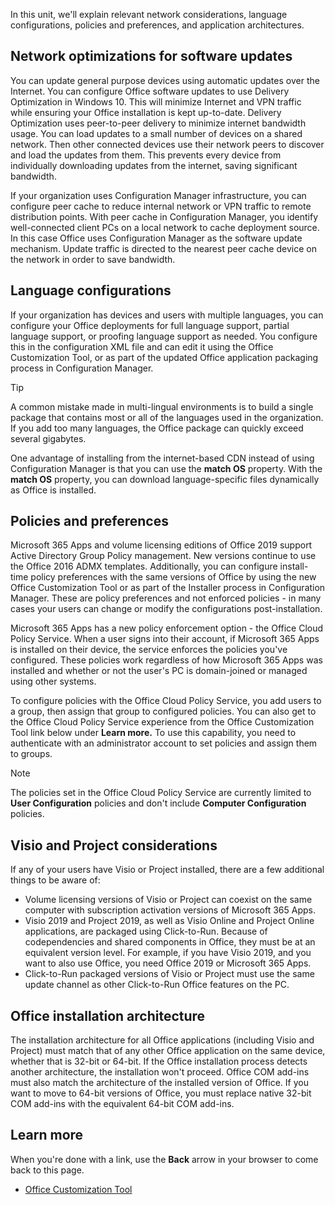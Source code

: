 In this unit, we'll explain relevant network considerations, language configurations, policies and preferences, and application architectures.

## Network optimizations for software updates

You can update general purpose devices using automatic updates over the Internet. You can configure Office software updates to use Delivery Optimization in Windows 10. This will minimize Internet and VPN traffic while ensuring your Office installation is kept up-to-date. Delivery Optimization uses peer-to-peer delivery to minimize internet bandwidth usage. You can load updates to a small number of devices on a shared network. Then other connected devices use their network peers to discover and load the updates from them. This prevents every device from individually downloading updates from the internet, saving significant bandwidth.

If your organization uses Configuration Manager infrastructure, you can configure peer cache to reduce internal network or VPN traffic to remote distribution points. With peer cache in Configuration Manager, you identify well-connected client PCs on a local network to cache deployment source. In this case Office uses Configuration Manager as the software update mechanism. Update traffic is directed to the nearest peer cache device on the network in order to save bandwidth.

## Language configurations

If your organization has devices and users with multiple languages, you can configure your Office deployments for full language support, partial language support, or proofing language support as needed. You configure this in the configuration XML file and can edit it using the Office Customization Tool, or as part of the updated Office application packaging process in Configuration Manager.
  
> [!TIP]
> A common mistake made in multi-lingual environments is to build a single package that contains most or all of the languages used in the organization. If you add too many languages, the Office package can quickly exceed several gigabytes.

One advantage of installing from the internet-based CDN instead of using Configuration Manager is that you can use the **match OS** property. With the **match OS** property, you can  download language-specific files dynamically as Office is installed.

## Policies and preferences

Microsoft 365 Apps and volume licensing editions of Office 2019 support Active Directory Group Policy management. New versions continue to use the Office 2016 ADMX templates. Additionally, you can configure install-time policy preferences with the same versions of Office by using the new Office Customization Tool or as part of the Installer process in Configuration Manager. These are policy preferences and not enforced policies - in many cases your users can change or modify the configurations post-installation.

Microsoft 365 Apps has a new policy enforcement option - the Office Cloud Policy Service. When a user signs into their account, if Microsoft 365 Apps is installed on their device, the service enforces the policies you've configured. These policies work regardless of how Microsoft 365 Apps was installed and whether or not the user's PC is domain-joined or managed using other systems.

To configure policies with the Office Cloud Policy Service, you add users to a group, then assign that group to configured policies. You can also get to the Office Cloud Policy Service experience from the Office Customization Tool link below under **Learn more.** To use this capability, you need to authenticate with an administrator account to set policies and assign them to groups.

> [!NOTE]
> The policies set in the Office Cloud Policy Service are currently limited to **User Configuration** policies and don't include **Computer Configuration** policies.

## Visio and Project considerations

If any of your users have Visio or Project installed, there are a few additional things to be aware of:

- Volume licensing versions of Visio or Project can coexist on the same computer with subscription activation versions of Microsoft 365 Apps.
- Visio 2019 and Project 2019, as well as Visio Online and Project Online applications, are packaged using Click-to-Run. Because of codependencies and shared components in Office, they must be at an equivalent version level. For example, if you have Visio 2019, and you want to also use Office, you need Office 2019 or Microsoft 365 Apps.
- Click-to-Run packaged versions of Visio or Project must use the same update channel as other Click-to-Run Office features on the PC.

## Office installation architecture

The installation architecture for all Office applications (including Visio and Project) must match that of any other Office application on the same device, whether that is 32-bit or 64-bit. If the Office installation process detects another architecture, the installation won't proceed. Office COM add-ins must also match the architecture of the installed version of Office. If you want to move to 64-bit versions of Office, you must replace native 32-bit COM add-ins with the equivalent 64-bit COM add-ins.

## Learn more

When you're done with a link, use the **Back** arrow in your browser to come back to this page.

- [Office Customization Tool](https://config.office.com)
